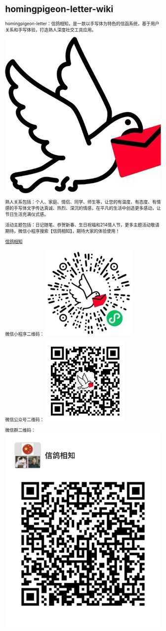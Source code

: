 # homingpigeon-letter-wiki
homingpigeon-letter：信鸽相知，是一款以手写体为特色的信函系统，基于用户关系和手写体验，打造熟人深度社交工具应用。

![Logo图片](./logo.jpg)

熟人关系包括：个人、家庭、情侣、同学、师生等，让您的有温度、有态度、有情感的手写体文字传达真诚、热烈、深沉的情感，在平凡的生活中创造更多感动，让节日生活充满仪式感。

活动主题包括：日记随笔、恭贺新春、生日祝福和214情人节，更多主题活动敬请期待，微信小程序搜索【信鸽相知】，期待大家的体验使用！

[信鸽相知](https://mp.weixin.qq.com/s/4d2RCeT5SApUnkruE09Daw)

微信小程序二维码：
![微信小程序二维码](./微信小程序-信鸽相知-二维码.jpg)

微信公众号二维码：
![微信公众号二维码](./微信公众号-信鸽相知-二维码.jpg)

微信群二维码：
![微信群二维码](./微信群-信鸽相知-二维码.jpg)


